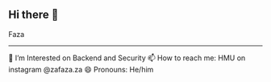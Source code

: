 ## Hi there 👋

Faza
<hr>

👯 I’m Interested on Backend and Security
📫 How to reach me: HMU on instagram @zafaza.za
😄 Pronouns: He/him

